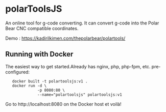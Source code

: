 # polarToolsJS
An online tool for g-code converting. It can convert g-code into the Polar Bear CNC compatible  coordinates.

Demo : https://kadirilkimen.com/thepolarbear/polartools/

Running with Docker
--------------------

The easiest way to get started.Already has nginx, php, php-fpm, etc. pre-configured:
```
   docker built -t polartoolsjs:v1 .
   docker run -d \ 
              -p 8080:80 \
              --name="polartoolsjs" polartoolsjs:v1
```

Go to http://localhost:8080 on the Docker host et voilà!
